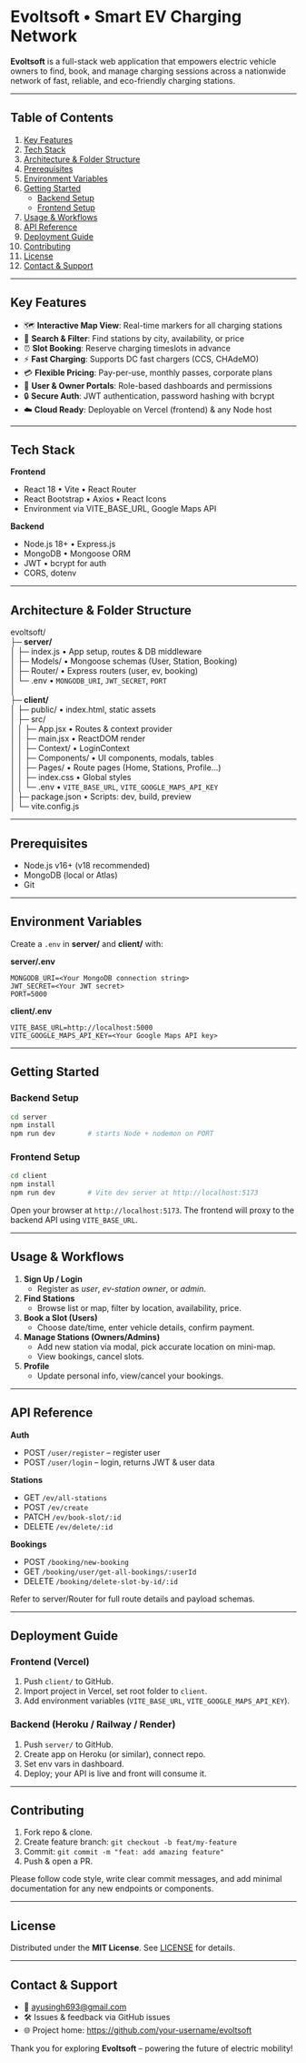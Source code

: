# Evoltsoft • Smart EV Charging Network

**Evoltsoft** is a full-stack web application that empowers electric vehicle owners to find, book, and manage charging sessions across a nationwide network of fast, reliable, and eco-friendly charging stations.

---

## Table of Contents

1. [Key Features](#key-features)
2. [Tech Stack](#tech-stack)
3. [Architecture & Folder Structure](#architecture--folder-structure)
4. [Prerequisites](#prerequisites)
5. [Environment Variables](#environment-variables)
6. [Getting Started](#getting-started)
   - [Backend Setup](#backend-setup)
   - [Frontend Setup](#frontend-setup)
7. [Usage & Workflows](#usage--workflows)
8. [API Reference](#api-reference)
9. [Deployment Guide](#deployment-guide)
10. [Contributing](#contributing)
11. [License](#license)
12. [Contact & Support](#contact--support)

---

## Key Features

- 🗺️ **Interactive Map View**: Real-time markers for all charging stations
- 🔎 **Search & Filter**: Find stations by city, availability, or price
- ⏰ **Slot Booking**: Reserve charging timeslots in advance
- ⚡ **Fast Charging**: Supports DC fast chargers (CCS, CHAdeMO)
- 💳 **Flexible Pricing**: Pay-per-use, monthly passes, corporate plans
- 👤 **User & Owner Portals**: Role-based dashboards and permissions
- 🔒 **Secure Auth**: JWT authentication, password hashing with bcrypt
- ☁️ **Cloud Ready**: Deployable on Vercel (frontend) & any Node host

---

## Tech Stack

**Frontend**

- React 18 • Vite • React Router
- React Bootstrap • Axios • React Icons
- Environment via VITE_BASE_URL, Google Maps API

**Backend**

- Node.js 18+ • Express.js
- MongoDB • Mongoose ORM
- JWT • bcrypt for auth
- CORS, dotenv

---

## Architecture & Folder Structure

evoltsoft/  
├─ **server/**  
│ ├─ index.js • App setup, routes & DB middleware  
│ ├─ Models/ • Mongoose schemas (User, Station, Booking)  
│ ├─ Router/ • Express routers (user, ev, booking)  
│ └─ .env • `MONGODB_URI`, `JWT_SECRET`, `PORT`  
│  
├─ **client/**  
│ ├─ public/ • index.html, static assets  
│ ├─ src/  
│ │ ├─ App.jsx • Routes & context provider  
│ │ ├─ main.jsx • ReactDOM render  
│ │ ├─ Context/ • LoginContext  
│ │ ├─ Components/ • UI components, modals, tables  
│ │ ├─ Pages/ • Route pages (Home, Stations, Profile…)  
│ │ ├─ index.css • Global styles  
│ │ └─ .env • `VITE_BASE_URL`, `VITE_GOOGLE_MAPS_API_KEY`  
│ ├─ package.json • Scripts: dev, build, preview  
│ └─ vite.config.js

---

## Prerequisites

- Node.js v16+ (v18 recommended)
- MongoDB (local or Atlas)
- Git

---

## Environment Variables

Create a `.env` in **server/** and **client/** with:

**server/.env**

```
MONGODB_URI=<Your MongoDB connection string>
JWT_SECRET=<Your JWT secret>
PORT=5000
```

**client/.env**

```
VITE_BASE_URL=http://localhost:5000
VITE_GOOGLE_MAPS_API_KEY=<Your Google Maps API key>
```

---

## Getting Started

### Backend Setup

```bash
cd server
npm install
npm run dev        # starts Node + nodemon on PORT
```

### Frontend Setup

```bash
cd client
npm install
npm run dev        # Vite dev server at http://localhost:5173
```

Open your browser at `http://localhost:5173`. The frontend will proxy to the backend API using `VITE_BASE_URL`.

---

## Usage & Workflows

1. **Sign Up / Login**
   - Register as _user_, _ev-station owner_, or _admin_.
2. **Find Stations**
   - Browse list or map, filter by location, availability, price.
3. **Book a Slot (Users)**
   - Choose date/time, enter vehicle details, confirm payment.
4. **Manage Stations (Owners/Admins)**
   - Add new station via modal, pick accurate location on mini-map.
   - View bookings, cancel slots.
5. **Profile**
   - Update personal info, view/cancel your bookings.

---

## API Reference

**Auth**

- POST `/user/register` – register user
- POST `/user/login` – login, returns JWT & user data

**Stations**

- GET `/ev/all-stations`
- POST `/ev/create`
- PATCH `/ev/book-slot/:id`
- DELETE `/ev/delete/:id`

**Bookings**

- POST `/booking/new-booking`
- GET `/booking/user/get-all-bookings/:userId`
- DELETE `/booking/delete-slot-by-id/:id`

Refer to server/Router for full route details and payload schemas.

---

## Deployment Guide

### Frontend (Vercel)

1. Push `client/` to GitHub.
2. Import project in Vercel, set root folder to `client`.
3. Add environment variables (`VITE_BASE_URL`, `VITE_GOOGLE_MAPS_API_KEY`).

### Backend (Heroku / Railway / Render)

1. Push `server/` to GitHub.
2. Create app on Heroku (or similar), connect repo.
3. Set env vars in dashboard.
4. Deploy; your API is live and front will consume it.

---

## Contributing

1. Fork repo & clone.
2. Create feature branch: `git checkout -b feat/my-feature`
3. Commit: `git commit -m "feat: add amazing feature"`
4. Push & open a PR.

Please follow code style, write clear commit messages, and add minimal documentation for any new endpoints or components.

---

## License

Distributed under the **MIT License**. See [LICENSE](LICENSE) for details.

---

## Contact & Support

- 📧 ayusingh693@gmail.com
- 🛠️ Issues & feedback via GitHub issues
- 🌐 Project home: https://github.com/your-username/evoltsoft

Thank you for exploring **Evoltsoft** – powering the future of electric mobility!
